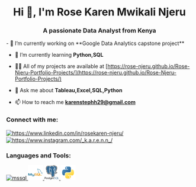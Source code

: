<h1 align="center">Hi 👋, I'm Rose Karen Mwikali Njeru</h1>
<h3 align="center">A passionate Data Analyst from Kenya</h3>
- 🔭 I’m currently working on **Google Data Analytics capstone project**

- 🌱 I’m currently learning **Python,SQL**

- 👨‍💻 All of my projects are available at [https://rose-njeru.github.io/Rose-Njeru-Portfolio-Projects/](https://rose-njeru.github.io/Rose-Njeru-Portfolio-Projects/)

- 💬 Ask me about **Tableau,Excel,SQL,Python**

- 📫 How to reach me **karenstephh29@gmail.com**

<h3 align="left">Connect with me:</h3>
<p align="left">
<a href="https://linkedin.com/in/https://www.linkedin.com/in/rosekaren-njeru/" target="blank"><img align="center" src="https://raw.githubusercontent.com/rahuldkjain/github-profile-readme-generator/master/src/images/icons/Social/linked-in-alt.svg" alt="https://www.linkedin.com/in/rosekaren-njeru/" height="30" width="40" /></a>
<a href="https://instagram.com/https://www.instagram.com/_k.a.r.e.n.n_/" target="blank"><img align="center" src="https://raw.githubusercontent.com/rahuldkjain/github-profile-readme-generator/master/src/images/icons/Social/instagram.svg" alt="https://www.instagram.com/_k.a.r.e.n.n_/" height="30" width="40" /></a>
</p>

<h3 align="left">Languages and Tools:</h3>
<p align="left"> <a href="https://www.microsoft.com/en-us/sql-server" target="_blank" rel="noreferrer"> <img src="https://www.svgrepo.com/show/303229/microsoft-sql-server-logo.svg" alt="mssql" width="40" height="40"/> </a> <a href="https://www.mysql.com/" target="_blank" rel="noreferrer"> <img src="https://raw.githubusercontent.com/devicons/devicon/master/icons/mysql/mysql-original-wordmark.svg" alt="mysql" width="40" height="40"/> </a> <a href="https://www.postgresql.org" target="_blank" rel="noreferrer"> <img src="https://raw.githubusercontent.com/devicons/devicon/master/icons/postgresql/postgresql-original-wordmark.svg" alt="postgresql" width="40" height="40"/> </a> <a href="https://www.python.org" target="_blank" rel="noreferrer"> <img src="https://raw.githubusercontent.com/devicons/devicon/master/icons/python/python-original.svg" alt="python" width="40" height="40"/> </a> </p>
